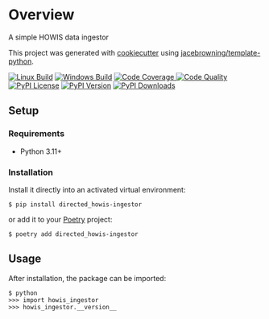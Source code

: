 # Overview

A simple HOWIS data ingestor

This project was generated with [cookiecutter](https://github.com/audreyr/cookiecutter) using [jacebrowning/template-python](https://github.com/jacebrowning/template-python).

[![Linux Build](https://img.shields.io/github/actions/workflow/status/ridoo/https://github.com/52North/directed_howis-ingestor/main.yml?branch=main&label=linux)](https://github.com/ridoo/https://github.com/52North/directed_howis-ingestor/actions)
[![Windows Build](https://img.shields.io/appveyor/ci/ridoo/https://github.com/52North/directed_howis-ingestor/main.svg?label=windows)](https://ci.appveyor.com/project/ridoo/https://github.com/52North/directed_howis-ingestor)
[![Code Coverage](https://img.shields.io/codecov/c/github/ridoo/https://github.com/52North/directed_howis-ingestor)
](https://codecov.io/gh/ridoo/https://github.com/52North/directed_howis-ingestor)
[![Code Quality](https://img.shields.io/scrutinizer/g/ridoo/https://github.com/52North/directed_howis-ingestor.svg?label=quality)](https://scrutinizer-ci.com/g/ridoo/https://github.com/52North/directed_howis-ingestor/?branch=main)
[![PyPI License](https://img.shields.io/pypi/l/directed_howis-ingestor.svg)](https://pypi.org/project/directed_howis-ingestor)
[![PyPI Version](https://img.shields.io/pypi/v/directed_howis-ingestor.svg?label=version)](https://pypi.org/project/directed_howis-ingestor)
[![PyPI Downloads](https://img.shields.io/pypi/dm/directed_howis-ingestor.svg?color=orange)](https://pypistats.org/packages/directed_howis-ingestor)

## Setup

### Requirements

-   Python 3.11+

### Installation

Install it directly into an activated virtual environment:

```text
$ pip install directed_howis-ingestor
```

or add it to your [Poetry](https://python-poetry.org/) project:

```text
$ poetry add directed_howis-ingestor
```

## Usage

After installation, the package can be imported:

```text
$ python
>>> import howis_ingestor
>>> howis_ingestor.__version__
```
